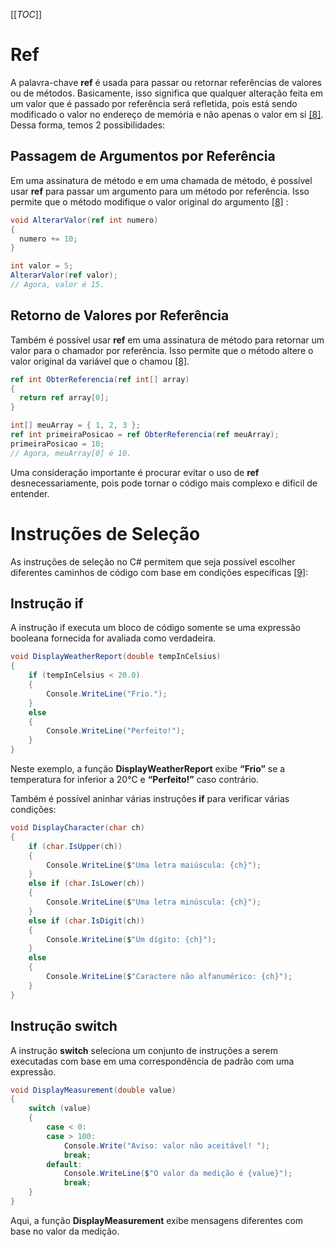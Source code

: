 [[_TOC_]]

# Ref
  
A palavra-chave **ref** é usada para passar ou retornar referências de valores ou de métodos. Basicamente, isso significa que qualquer alteração feita em um valor que é passado por referência será refletida, pois está sendo modificado o valor no endereço de memória e não apenas o valor em si [[8]](/Advanced-Business-Development-with-.NET/1º-Semestre/Aula-04-%2D-Csharp,-uso-avançado-de-Modificadores-de-Acesso,-Palavras%2DChave,-Construtores,-Interfaces-e-Namespaces/Referências).
Dessa forma, temos 2 possibilidades:

## Passagem de Argumentos por Referência

Em uma assinatura de método e em uma chamada de método, é possível usar **ref** para passar um argumento para um método por referência. Isso permite que o método modifique o valor original do argumento [[8]](/Advanced-Business-Development-with-.NET/1º-Semestre/Aula-04-%2D-Csharp,-uso-avançado-de-Modificadores-de-Acesso,-Palavras%2DChave,-Construtores,-Interfaces-e-Namespaces/Referências) :
```csharp
void AlterarValor(ref int numero)
{
  numero += 10;
}

int valor = 5;
AlterarValor(ref valor);
// Agora, valor é 15.
```

## Retorno de Valores por Referência

Também é possível usar **ref** em uma assinatura de método para retornar um valor para o chamador por referência. Isso permite que o método altere o valor original da variável que o chamou [[8]](/Advanced-Business-Development-with-.NET/1º-Semestre/Aula-04-%2D-Csharp,-uso-avançado-de-Modificadores-de-Acesso,-Palavras%2DChave,-Construtores,-Interfaces-e-Namespaces/Referências).
```csharp
ref int ObterReferencia(ref int[] array)
{
  return ref array[0];
}

int[] meuArray = { 1, 2, 3 };
ref int primeiraPosicao = ref ObterReferencia(ref meuArray);
primeiraPosicao = 10;
// Agora, meuArray[0] é 10.
```

Uma consideração importante é procurar evitar o uso de **ref** desnecessariamente, pois pode tornar o código mais complexo e difícil de entender.

# Instruções de Seleção

As instruções de seleção no C# permitem que seja possível escolher diferentes caminhos de código com base em condições específicas [[9]](/Advanced-Business-Development-with-.NET/1º-Semestre/Aula-04-%2D-Csharp,-uso-avançado-de-Modificadores-de-Acesso,-Palavras%2DChave,-Construtores,-Interfaces-e-Namespaces/Referências):

## Instrução if

A instrução if executa um bloco de código somente se uma expressão booleana fornecida for avaliada como verdadeira.
```csharp
void DisplayWeatherReport(double tempInCelsius)
{
    if (tempInCelsius < 20.0)
    {
        Console.WriteLine("Frio.");
    }
    else
    {
        Console.WriteLine("Perfeito!");
    }
}
```
  
Neste exemplo, a função **DisplayWeatherReport** exibe **“Frio”** se a temperatura for inferior a 20°C e **“Perfeito!”** caso contrário.

Também é possível aninhar várias instruções **if** para verificar várias condições:
```csharp
void DisplayCharacter(char ch)
{
    if (char.IsUpper(ch))
    {
        Console.WriteLine($"Uma letra maiúscula: {ch}");
    }
    else if (char.IsLower(ch))
    {
        Console.WriteLine($"Uma letra minúscula: {ch}");
    }
    else if (char.IsDigit(ch))
    {
        Console.WriteLine($"Um dígito: {ch}");
    }
    else
    {
        Console.WriteLine($"Caractere não alfanumérico: {ch}");
    }
}
```

## Instrução switch

A instrução **switch** seleciona um conjunto de instruções a serem executadas com base em uma correspondência de padrão com uma expressão.
```csharp
void DisplayMeasurement(double value)
{
    switch (value)
    {
        case < 0:
        case > 100:
            Console.Write("Aviso: valor não aceitável! ");
            break;
        default:
            Console.WriteLine($"O valor da medição é {value}");
            break;
    }
}
```
  
Aqui, a função **DisplayMeasurement** exibe mensagens diferentes com base no valor da medição.